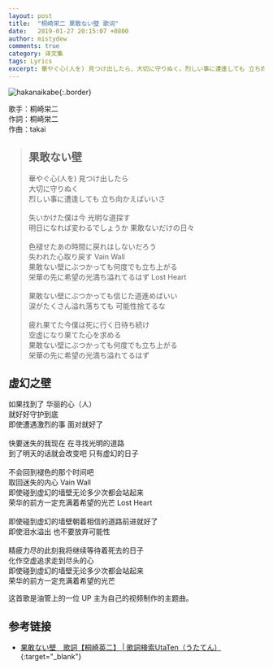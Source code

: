 ```yaml
---
layout: post
title:  "桐崎栄二 果敢ない壁 歌词"
date:   2019-01-27 20:15:07 +0800
author: mistydew
comments: true
category: 译文集
tags: Lyrics
excerpt: 華やぐ心(人を) 見つけ出したら、大切に守りぬく。烈しい事に遭逢しても 立ち向かえばいいさ。
---
```

![hakanaikabe](https://e43pnw.dm.files.1drv.com/y4mB69BcRWysB5gu0frcZcQ2UvG3a3ZnkWFPbEVm3X-acmbpf5RHhNTggot5ppyVV3AG85Zt5qSIw9sumMXs5y1rvPGmROZYeMCX4Fojpx8hoJVEodlmPk6qmrRp4QJV3aADsChpnBmFvl-1LSFF0osxkBQUaaX1-F0IaTpK7Wt82U9OfZu972uRrDS9GfFwn5p5DaWuQbxpqDfqipPRy5bUg){:.border}

歌手：桐崎栄二<br>
作詞：桐崎栄二<br>
作曲：takai

<blockquote class="original">
  <h2>果敢ない壁</h2>
  <p>
    華やぐ心(人を) 見つけ出したら<br>
    大切に守りぬく<br>
    烈しい事に遭逢しても 立ち向かえばいいさ<br>
    <br>
    失いかけた僕は今 光明な道探す<br>
    明日になれば変わるでしょうか 果敢ないだけの日々<br>
    <br>
    色褪せたあの時間に戻れはしないだろう<br>
    失われた心取り戻す Vain Wall<br>
    果敢ない壁にぶつかっても何度でも立ち上がる<br>
    栄華の先に希望の光満ち溢れてるはず Lost Heart<br>
    <br>
    果敢ない壁にぶつかっても信じた道進めばいい<br>
    涙がたくさん溢れ落ちても 可能性捨てるな<br>
    <br>
    疲れ果てた今僕は死に行く日待ち続け<br>
    空虚になり果てた心を求める<br>
    果敢ない壁にぶつかっても何度でも立ち上がる<br>
    栄華の先に希望の光満ち溢れてるはず
  </p>
</blockquote>

<div class="translation">
  <h2>虚幻之壁</h2>
  <p>
    如果找到了 华丽的心（人）<br>
    就好好守护到底<br>
    即使遭遇激烈的事 面对就好了<br>
    <br>
    快要迷失的我现在 在寻找光明的道路<br>
    到了明天的话就会改变吧 只有虚幻的日子<br>
    <br>
    不会回到褪色的那个时间吧<br>
    取回迷失的内心 Vain Wall<br>
    即使碰到虚幻的墙壁无论多少次都会站起来<br>
    荣华的前方一定充满着希望的光芒 Lost Heart<br>
    <br>
    即使碰到虚幻的墙壁朝着相信的道路前进就好了<br>
    即使泪水溢出 也不要放弃可能性<br>
    <br>
    精疲力尽的此刻我将继续等待着死去的日子<br>
    化作空虚追求走到尽头的心<br>
    即使碰到虚幻的墙壁无论多少次都会站起来<br>
    荣华的前方一定充满着希望的光芒
  </p>
</div>

这首歌是油管上的一位 UP 主为自己的视频制作的主题曲。

## 参考链接

* [果敢ない壁　歌詞【桐崎英二】 \| 歌詞検索UtaTen（うたてん）](https://utaten.com/lyric/桐崎英二/果敢ない壁){:target="_blank"}

